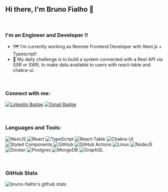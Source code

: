## Hi there, I'm Bruno Fialho 👋

<br />

### I'm an Engineer and Developer !!

- 🗺️ I’m currently working as Remote Frontend Developer with Next.js + Typescript!
- 🧱 My daily challenge is to build a system connected with a Rest API via SSR or SWR, to make data available to users with react-table and chakra-ui.
<!-- - 🌱 Learning Clean Architecture, Chakra UI and much more.. -->

<br />

### Connect with me:

[![Linkedin Badge](https://img.shields.io/badge/-Bruno%20Fialho-5da9fc?style=flat-square&logo=Linkedin&logoColor=white&link=https://www.linkedin.com/in/bruno-fialho/)](https://www.linkedin.com/in/bruno-fialho/) 
[![Gmail Badge](https://img.shields.io/badge/-brugerf@gmail.com-5da9fc?style=flat-square&logo=Gmail&logoColor=white&link=mailto:brugerf@gmail.com)](mailto:brugerf@gmail.com)

<br />

### Languages and Tools:

![NextJS](https://img.shields.io/badge/NextJS%20-black.svg?&style=for-the-badge&logo=Next.js&logoColor=white)
![React](https://img.shields.io/badge/react%20-%2320232a.svg?&style=for-the-badge&logo=react&logoColor=%2361DAFB)
![TypeScript](https://img.shields.io/badge/typescript%20-%23007ACC.svg?&style=for-the-badge&logo=typescript&logoColor=white)
![React-Table](https://img.shields.io/badge/React--Table-FF4154?style=for-the-badge&logo=react-table&logoColor=white)
![Chakra-UI](https://img.shields.io/badge/chakra--ui-29c6b7.svg?style=for-the-badge&logo=chakra-ui&logoColor=white)
![Styled Components](https://img.shields.io/badge/styled--components-DB7093?style=for-the-badge&logo=styled-components&logoColor=white)
![GitHub](https://img.shields.io/badge/github%20-%23121011.svg?&style=for-the-badge&logo=github&logoColor=white)
![GitHub Actions](https://img.shields.io/badge/githubactions-%232671E5.svg?style=for-the-badge&logo=githubactions&logoColor=white)
![Linux](https://img.shields.io/badge/Linux-FCC624?style=for-the-badge&logo=linux&logoColor=black)
![NodeJS](https://img.shields.io/badge/node.js%20-%2343853D.svg?&style=for-the-badge&logo=node.js&logoColor=white)
![Docker](https://img.shields.io/badge/docker%20-%230db7ed.svg?&style=for-the-badge&logo=docker&logoColor=white)
![Postgres](https://img.shields.io/badge/postgres-%23316192.svg?&style=for-the-badge&logo=postgresql&logoColor=white)
![MongoDB](https://img.shields.io/badge/MongoDB-%234ea94b.svg?&style=for-the-badge&logo=mongodb&logoColor=white)
![GraphQL](https://img.shields.io/badge/-GraphQL-E10098?style=for-the-badge&logo=graphql)

<br />

### GitHub Stats

![bruno-fialho's github stats](https://github-readme-stats.vercel.app/api?username=bruno-fialho&show_icons=true&hide_border=true&count_private=true&theme=tokyonight)
